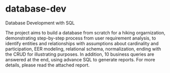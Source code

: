 # database-dev
Database Development with SQL

The project aims to build a database from scratch for a hiking orgarnization, demonstrating step-by-step process from user requirement analysis, to identify entities and relationships with assumptions about cardinality and participation, EER modeling, relational schema, normalization, ending with the CRUD for illustrating purposes. 
In addition, 10 business queries are answered at the end, using advance SQL to generate reports.
For more details, please read the attached report. 
